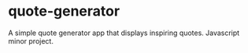 # quote-generator
A simple quote generator app that displays inspiring quotes. Javascript minor project.
